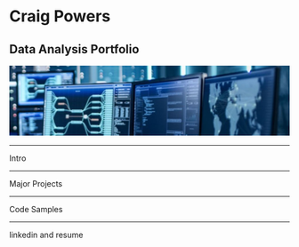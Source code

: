 # Craig Powers
## Data Analysis Portfolio
![](Images/tech.jpg)

---

Intro

---

Major Projects

---

Code Samples

---

linkedin and resume
